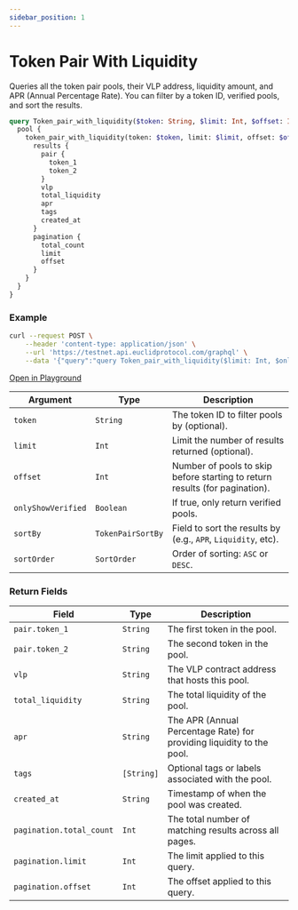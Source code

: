 ```yaml
---
sidebar_position: 1
---
```


# Token Pair With Liquidity

Queries all the token pair pools, their VLP address, liquidity amount, and APR (Annual Percentage Rate). You can filter by a token ID, verified pools, and sort the results.

```graphql
query Token_pair_with_liquidity($token: String, $limit: Int, $offset: Int, $onlyShowVerified: Boolean, $sortBy: TokenPairSortBy, $sortOrder: SortOrder) {
  pool {
    token_pair_with_liquidity(token: $token, limit: $limit, offset: $offset, only_show_verified: $onlyShowVerified, sort_by: $sortBy, sort_order: $sortOrder) {
      results {
        pair {
          token_1
          token_2
        }
        vlp
        total_liquidity
        apr
        tags
        created_at
      }
      pagination {
        total_count
        limit
        offset
      }
    }
  }
}
```

### Example

```bash
curl --request POST \
    --header 'content-type: application/json' \
    --url 'https://testnet.api.euclidprotocol.com/graphql' \
    --data '{"query":"query Token_pair_with_liquidity($limit: Int, $onlyShowVerified: Boolean, $sortOrder: SortOrder) {\n  pool {\n    token_pair_with_liquidity(limit: $limit, only_show_verified: $onlyShowVerified, sort_order: $sortOrder) {\n      results {\n        pair {\n          token_1\n          token_2\n        }\n        vlp\n        total_liquidity\n        apr\n        tags\n        created_at\n      }\n      pagination {\n        total_count\n        limit\n        offset\n      }\n    }\n  }\n}","variables":{"limit":"1000","onlyShowVerified":false,"sortOrder":"ASC"}}'
```

[Open in Playground](https://testnet.api.euclidprotocol.com/?explorerURLState=N4IgJg9gxgrgtgUwHYBcQC4QEcYIE4CeABACoQDWyA%2BgA4CGAlnlQO4MoAWVANgzg2HbFgAHSREiNCBG5FR4iURQVq9Jq3Zde-QSmFjFivAgDOMbihNyDhxWrzWFtxcspIqARhvOJr6gCZvWwBfIMMAN24aMJcIFDpuHj4YASEYiToaPHSlOgBzExyoYzoUBDAqUpjQpzt8hiRShghxeR8lOISqKAgYVBzeOHYciAAzUZMEFGqgmoka4JAAGhBwujwGOgAjblMMEDaiERBB4YwjkA8ABhvjpZtjlu4CAGUOCBYANXwGUYZy47oIijBKTe4KY4mCB4FAAeTwYHwgOOAEEXgBhY5iRbBIA)

| **Argument**         | **Type**              | **Description**                                                                 |
|----------------------|-----------------------|---------------------------------------------------------------------------------|
| `token`              | `String`              | The token ID to filter pools by (optional).                                    |
| `limit`              | `Int`                 | Limit the number of results returned (optional).                               |
| `offset`             | `Int`                 | Number of pools to skip before starting to return results (for pagination).    |
| `onlyShowVerified`   | `Boolean`             | If true, only return verified pools.                                           |
| `sortBy`             | `TokenPairSortBy`     | Field to sort the results by (e.g., `APR`, `Liquidity`, etc).                  |
| `sortOrder`          | `SortOrder`           | Order of sorting: `ASC` or `DESC`.                                             |

### Return Fields

| **Field**            | **Type**     | **Description**                                                             |
|----------------------|--------------|-----------------------------------------------------------------------------|
| `pair.token_1`       | `String`     | The first token in the pool.                                                |
| `pair.token_2`       | `String`     | The second token in the pool.                                               |
| `vlp`                | `String`     | The VLP contract address that hosts this pool.                              |
| `total_liquidity`    | `String`     | The total liquidity of the pool.                                            |
| `apr`                | `String`     | The APR (Annual Percentage Rate) for providing liquidity to the pool.       |
| `tags`               | `[String]`   | Optional tags or labels associated with the pool.                           |
| `created_at`         | `String`     | Timestamp of when the pool was created.                                     |
| `pagination.total_count` | `Int`   | The total number of matching results across all pages.                      |
| `pagination.limit`       | `Int`   | The limit applied to this query.                                            |
| `pagination.offset`      | `Int`   | The offset applied to this query.                                           |

